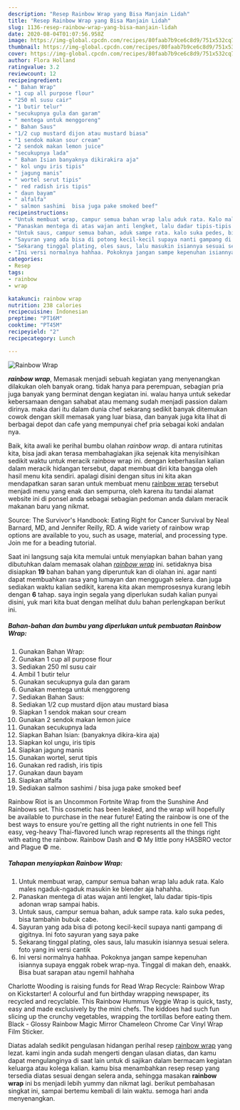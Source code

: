 ```yaml
---
description: "Resep Rainbow Wrap yang Bisa Manjain Lidah"
title: "Resep Rainbow Wrap yang Bisa Manjain Lidah"
slug: 1136-resep-rainbow-wrap-yang-bisa-manjain-lidah
date: 2020-08-04T01:07:56.958Z
image: https://img-global.cpcdn.com/recipes/80faab7b9ce6c8d9/751x532cq70/rainbow-wrap-foto-resep-utama.jpg
thumbnail: https://img-global.cpcdn.com/recipes/80faab7b9ce6c8d9/751x532cq70/rainbow-wrap-foto-resep-utama.jpg
cover: https://img-global.cpcdn.com/recipes/80faab7b9ce6c8d9/751x532cq70/rainbow-wrap-foto-resep-utama.jpg
author: Flora Holland
ratingvalue: 3.2
reviewcount: 12
recipeingredient:
- " Bahan Wrap"
- "1 cup all purpose flour"
- "250 ml susu cair"
- "1 butir telur"
- "secukupnya gula dan garam"
- " mentega untuk menggoreng"
- " Bahan Saus"
- "1/2 cup mustard dijon atau mustard biasa"
- "1 sendok makan sour cream"
- "2 sendok makan lemon juice"
- "secukupnya lada"
- " Bahan Isian banyaknya dikirakira aja"
- " kol ungu iris tipis"
- " jagung manis"
- " wortel serut tipis"
- " red radish iris tipis"
- " daun bayam"
- " alfalfa"
- " salmon sashimi  bisa juga pake smoked beef"
recipeinstructions:
- "Untuk membuat wrap, campur semua bahan wrap lalu aduk rata. Kalo males ngaduk-ngaduk masukin ke blender aja hahahha."
- "Panaskan mentega di atas wajan anti lengket, lalu dadar tipis-tipis adonan wrap sampai habis."
- "Untuk saus, campur semua bahan, aduk sampe rata. kalo suka pedes, bisa tambahin bubuk cabe."
- "Sayuran yang ada bisa di potong kecil-kecil supaya nanti gampang di gigitnya. Ini foto sayuran yang saya pake"
- "Sekarang tinggal plating, oles saus, lalu masukin isiannya sesuai selera. foto yang ini versi cantik"
- "Ini versi normalnya hahhaa. Pokoknya jangan sampe kepenuhan isiannya supaya enggak robek wrap-nya. Tinggal di makan deh, enaakk. Bisa buat sarapan atau ngemil hahhaha"
categories:
- Resep
tags:
- rainbow
- wrap

katakunci: rainbow wrap 
nutrition: 238 calories
recipecuisine: Indonesian
preptime: "PT16M"
cooktime: "PT45M"
recipeyield: "2"
recipecategory: Lunch

---
```



![Rainbow Wrap](https://img-global.cpcdn.com/recipes/80faab7b9ce6c8d9/751x532cq70/rainbow-wrap-foto-resep-utama.jpg)

<b><i>rainbow wrap</i></b>, Memasak menjadi sebuah kegiatan yang menyenangkan dilakukan oleh banyak orang. tidak hanya para perempuan, sebagian pria juga banyak yang berminat dengan kegiatan ini. walau hanya untuk sekedar kebersamaan dengan sahabat atau memang sudah menjadi passion dalam dirinya. maka dari itu dalam dunia chef sekarang sedikit banyak ditemukan cowok dengan skill memasak yang luar biasa, dan banyak juga kita lihat di berbagai depot dan cafe yang mempunyai chef pria sebagai koki andalan nya.

Baik, kita awali ke perihal bumbu olahan <i>rainbow wrap</i>. di antara rutinitas kita, bisa jadi akan terasa membahagiakan jika sejenak kita menyisihkan sedikit waktu untuk meracik rainbow wrap ini. dengan keberhasilan kalian dalam meracik hidangan tersebut, dapat membuat diri kita bangga oleh hasil menu kita sendiri. apalagi disini dengan situs ini kita akan mendapatkan saran saran untuk membuat menu <u>rainbow wrap</u> tersebut menjadi menu yang enak dan sempurna, oleh karena itu tandai alamat website ini di ponsel anda sebagai sebagian pedoman anda dalam meracik makanan baru yang nikmat.

Source: The Survivor&#39;s Handbook: Eating Right for Cancer Survival by Neal Barnard, MD, and Jennifer Reilly, RD. A wide variety of rainbow wrap options are available to you, such as usage, material, and processing type. Join me for a beading tutorial.


Saat ini langsung saja kita memulai untuk menyiapkan bahan bahan yang dibutuhkan dalam memasak olahan <u><i>rainbow wrap</i></u> ini. setidaknya bisa disiapkan <b>19</b> bahan bahan yang diperuntuk kan di olahan ini. agar nanti dapat membuahkan rasa yang lumayan dan menggugah selera. dan juga sediakan waktu kalian sedikit, karena kita akan memprosesnya kurang lebih dengan <b>6</b> tahap. saya ingin segala yang diperlukan sudah kalian punyai disini, yuk mari kita buat dengan melihat dulu bahan perlengkapan berikut ini.

<!--inarticleads1-->

##### Bahan-bahan dan bumbu yang diperlukan untuk pembuatan Rainbow Wrap:

1. Gunakan  Bahan Wrap:
1. Gunakan 1 cup all purpose flour
1. Sediakan 250 ml susu cair
1. Ambil 1 butir telur
1. Gunakan secukupnya gula dan garam
1. Gunakan  mentega untuk menggoreng
1. Sediakan  Bahan Saus:
1. Sediakan 1/2 cup mustard dijon atau mustard biasa
1. Siapkan 1 sendok makan sour cream
1. Gunakan 2 sendok makan lemon juice
1. Gunakan secukupnya lada
1. Siapkan  Bahan Isian: (banyaknya dikira-kira aja)
1. Siapkan  kol ungu, iris tipis
1. Siapkan  jagung manis
1. Gunakan  wortel, serut tipis
1. Gunakan  red radish, iris tipis
1. Gunakan  daun bayam
1. Siapkan  alfalfa
1. Sediakan  salmon sashimi / bisa juga pake smoked beef


Rainbow Riot is an Uncommon Fortnite Wrap from the Sunshine And Rainbows set. This cosmetic has been leaked, and the wrap will hopefully be available to purchase in the near future! Eating the rainbow is one of the best ways to ensure you&#39;re getting all the right nutrients in one fell This easy, veg-heavy Thai-flavored lunch wrap represents all the things right with eating the rainbow. Rainbow Dash and © My little pony HASBRO vector and Plague © me. 

<!--inarticleads2-->

##### Tahapan menyiapkan Rainbow Wrap:

1. Untuk membuat wrap, campur semua bahan wrap lalu aduk rata. Kalo males ngaduk-ngaduk masukin ke blender aja hahahha.
1. Panaskan mentega di atas wajan anti lengket, lalu dadar tipis-tipis adonan wrap sampai habis.
1. Untuk saus, campur semua bahan, aduk sampe rata. kalo suka pedes, bisa tambahin bubuk cabe.
1. Sayuran yang ada bisa di potong kecil-kecil supaya nanti gampang di gigitnya. Ini foto sayuran yang saya pake
1. Sekarang tinggal plating, oles saus, lalu masukin isiannya sesuai selera. foto yang ini versi cantik
1. Ini versi normalnya hahhaa. Pokoknya jangan sampe kepenuhan isiannya supaya enggak robek wrap-nya. Tinggal di makan deh, enaakk. Bisa buat sarapan atau ngemil hahhaha


Charlotte Wooding is raising funds for Read Wrap Recycle: Rainbow Wrap on Kickstarter! A colourful and fun birthday wrapping newspaper, its recycled and recyclable. This Rainbow Hummus Veggie Wrap is quick, tasty, easy and made exclusively by the mini chefs. The kiddoes had such fun slicing up the crunchy vegetables, wrapping the tortillas before eating them. Black - Glossy Rainbow Magic Mirror Chameleon Chrome Car Vinyl Wrap Film Sticker. 

Diatas adalah sedikit pengulasan hidangan perihal resep <u>rainbow wrap</u> yang lezat. kami ingin anda sudah mengerti dengan ulasan diatas, dan kamu dapat mengulanginya di saat lain untuk di sajikan dalam bermacam kegiatan keluarga atau kolega kalian. kamu bisa menambahkan resep resep yang tersedia diatas sesuai dengan selera anda, sehingga masakan <b>rainbow wrap</b> ini bs menjadi lebih yummy dan nikmat lagi. berikut pembahasan singkat ini, sampai bertemu kembali di lain waktu. semoga hari anda menyenangkan.
